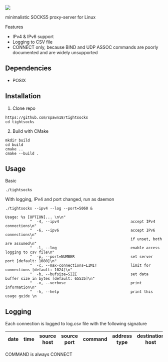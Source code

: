 ![](https://i.imgur.com/wJ6tGHd.png)

minimalistic SOCKS5 proxy-server for Linux

Features
- IPv4 & IPv6 support
- Logging to CSV file 
- CONNECT only, because BIND and UDP ASSOC commands are poorly documented and are widely unsupported
## Dependencies
- POSIX

## Installation
1. Clone repo 
```
https://github.com/spawn18/tightsocks
cd tightsocks
``` 

2. Build with CMake
```
mkdir build
cd build
cmake ..
cmake --build .
```


## Usage
Basic
```
./tightsocks
```

With logging, IPv4 and port changed, run as daemon
```
./tightsocks --ipv4 --log --port=5060 &
```


```
Usage: %s [OPTION]... \n\n"
           "  -4, --ipv4                                accept IPv4 connections\n"
           "  -6, --ipv6                                accept IPv6 connections\n"
           "                                            if unset, both are assumed\n"
           "  -l, --log                                 enable access logging to csv file\n"
           "  -p, --port=NUMBER                         set server port [default: 1080]\n"
           "  -c, --max-connections=LIMIT               limit for connections [default: 1024]\n"
           "  -b, --bufsize=SIZE                        set data buffer size in bytes [default: 65535]\n"
           "  -v, --verbose                             print information\n"
           "  -h, --help                                print this usage guide \n
```

## Logging
Each connection is logged to log.csv file with the following signature


| date  | time | source host | source port | command | address type | destination host | destination port |
| ------------- | ------------- | ------------- | ------------- | ------------- | ------------- | ------------- | ------------- | 

COMMAND is always CONNECT

